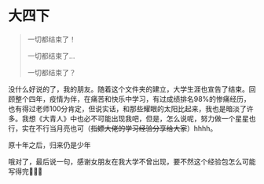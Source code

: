 # 大四下

> 一切都结束了！
>
> 一切都结束了…
>
> 一切都结束了？

没什么好说的了，我的朋友。随着这个文件夹的建立，大学生涯也宣告了结束。回顾整个四年，疫情为伴，在痛苦和快乐中学习，有过成绩排名98%的惨痛经历，也有得过老师100分肯定，但说实话，和那些耀眼的太阳比起来，我也是暗淡了许多。我想《大青人》中也必不可能出现我吧，但是，怎么说呢，努力做一个星星也行，实在不行当月亮也可（~~指嫖大佬的学习经验分享给大家~~）hhhh。

原十年之后，归来仍是少年











哦对了，最后说一句，感谢女朋友在我大学不曾出现，要不然这个经验包怎么可能写得完🤪🤪🤪
